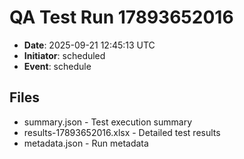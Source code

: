 # QA Test Run 17893652016

- **Date**: 2025-09-21 12:45:13 UTC
- **Initiator**: scheduled
- **Event**: schedule

## Files
- summary.json - Test execution summary
- results-17893652016.xlsx - Detailed test results
- metadata.json - Run metadata
